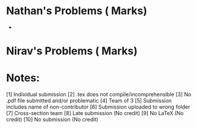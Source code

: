 # Nathan's Problems ( Marks)

-

# Nirav's Problems ( Marks)

# Notes:

[1]	Individual submission
[2]	.tex does not compile/incomprehensible
[3]	No .pdf file submitted and/or problematic
[4]	Team of 3
[5]	Submission includes name of non-contributor
[6]	Submission uploaded to wrong folder
[7]	Cross-section team
[8] Late submission   (No credit) 
[9] No LaTeX          (No credit)
[10] No submission    (No credit)
